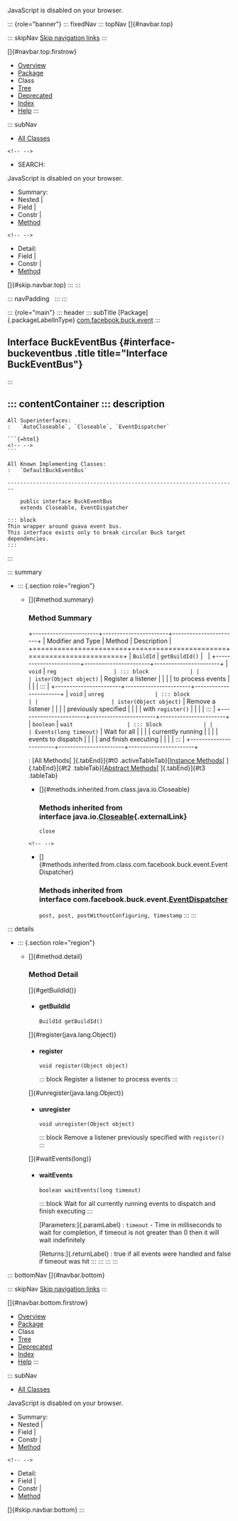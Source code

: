 <div>

JavaScript is disabled on your browser.

</div>

::: {role="banner"}
::: fixedNav
::: topNav
[]{#navbar.top}

::: skipNav
[Skip navigation links](#skip.navbar.top "Skip navigation links")
:::

[]{#navbar.top.firstrow}

-   [Overview](../../../../index.html)
-   [Package](package-summary.html)
-   Class
-   [Tree](package-tree.html)
-   [Deprecated](../../../../deprecated-list.html)
-   [Index](../../../../index-all.html)
-   [Help](../../../../help-doc.html)
:::

::: subNav
-   [All Classes](../../../../allclasses.html)

```{=html}
<!-- -->
```
-   SEARCH:

<div>

<div>

JavaScript is disabled on your browser.

</div>

</div>

<div>

-   Summary: 
-   Nested \| 
-   Field \| 
-   Constr \| 
-   [Method](#method.summary)

```{=html}
<!-- -->
```
-   Detail: 
-   Field \| 
-   Constr \| 
-   [Method](#method.detail)

</div>

[]{#skip.navbar.top}
:::
:::

::: navPadding
 
:::
:::

::: {role="main"}
::: header
::: subTitle
[Package]{.packageLabelInType} [com.facebook.buck.event](package-summary.html)
:::

## Interface BuckEventBus {#interface-buckeventbus .title title="Interface BuckEventBus"}
:::

::: contentContainer
::: description
-   

    All Superinterfaces:
    :   `AutoCloseable`, `Closeable`, `EventDispatcher`

    ```{=html}
    <!-- -->
    ```

    All Known Implementing Classes:
    :   `DefaultBuckEventBus`

    ------------------------------------------------------------------------

        public interface BuckEventBus
        extends Closeable, EventDispatcher

    ::: block
    Thin wrapper around guava event bus.
    This interface exists only to break circular Buck target
    dependencies.
    :::
:::

::: summary
-   ::: {.section role="region"}
    -   []{#method.summary}

        ### Method Summary

        +-----------------------+-----------------------+-----------------------+
        | Modifier and Type     | Method                | Description           |
        +=======================+=======================+=======================+
        | `BuildId`             | `getBuildId()`        |                       |
        +-----------------------+-----------------------+-----------------------+
        | `void`                | `reg                  | ::: block             |
        |                       | ister​(Object object)` | Register a listener   |
        |                       |                       | to process events     |
        |                       |                       | :::                   |
        +-----------------------+-----------------------+-----------------------+
        | `void`                | `unreg                | ::: block             |
        |                       | ister​(Object object)` | Remove a listener     |
        |                       |                       | previously specified  |
        |                       |                       | with `register()`     |
        |                       |                       | :::                   |
        +-----------------------+-----------------------+-----------------------+
        | `boolean`             | `wait                 | ::: block             |
        |                       | Events​(long timeout)` | Wait for all          |
        |                       |                       | currently running     |
        |                       |                       | events to dispatch    |
        |                       |                       | and finish executing  |
        |                       |                       | :::                   |
        +-----------------------+-----------------------+-----------------------+

        : [All Methods[ ]{.tabEnd}]{#t0 .activeTableTab}[[Instance
        Methods](javascript:show(2);)[ ]{.tabEnd}]{#t2
        .tableTab}[[Abstract
        Methods](javascript:show(4);)[ ]{.tabEnd}]{#t3 .tableTab}

        -   []{#methods.inherited.from.class.java.io.Closeable}

            ### Methods inherited from interface java.io.[Closeable](http://docs.oracle.com/javase/7/docs/api/java/io/Closeable.html?is-external=true "class or interface in java.io"){.externalLink}

            `close`

        ```{=html}
        <!-- -->
        ```
        -   []{#methods.inherited.from.class.com.facebook.buck.event.EventDispatcher}

            ### Methods inherited from interface com.facebook.buck.event.[EventDispatcher](EventDispatcher.html "interface in com.facebook.buck.event")

            `post, post, postWithoutConfiguring, timestamp`
    :::
:::

::: details
-   ::: {.section role="region"}
    -   []{#method.detail}

        ### Method Detail

        []{#getBuildId()}

        -   #### getBuildId

            ``` methodSignature
            BuildId getBuildId()
            ```

        []{#register(java.lang.Object)}

        -   #### register

            ``` methodSignature
            void register​(Object object)
            ```

            ::: block
            Register a listener to process events
            :::

        []{#unregister(java.lang.Object)}

        -   #### unregister

            ``` methodSignature
            void unregister​(Object object)
            ```

            ::: block
            Remove a listener previously specified with `register()`
            :::

        []{#waitEvents(long)}

        -   #### waitEvents

            ``` methodSignature
            boolean waitEvents​(long timeout)
            ```

            ::: block
            Wait for all currently running events to dispatch and finish
            executing
            :::

            [Parameters:]{.paramLabel}
            :   `timeout` - Time in milliseconds to wait for completion,
                if timeout is not greater than 0 then it will wait
                indefinitely

            [Returns:]{.returnLabel}
            :   true if all events were handled and false if timeout was
                hit
    :::
:::
:::
:::

::: bottomNav
[]{#navbar.bottom}

::: skipNav
[Skip navigation links](#skip.navbar.bottom "Skip navigation links")
:::

[]{#navbar.bottom.firstrow}

-   [Overview](../../../../index.html)
-   [Package](package-summary.html)
-   Class
-   [Tree](package-tree.html)
-   [Deprecated](../../../../deprecated-list.html)
-   [Index](../../../../index-all.html)
-   [Help](../../../../help-doc.html)
:::

::: subNav
-   [All Classes](../../../../allclasses.html)

<div>

<div>

JavaScript is disabled on your browser.

</div>

</div>

<div>

-   Summary: 
-   Nested \| 
-   Field \| 
-   Constr \| 
-   [Method](#method.summary)

```{=html}
<!-- -->
```
-   Detail: 
-   Field \| 
-   Constr \| 
-   [Method](#method.detail)

</div>

[]{#skip.navbar.bottom}
:::
